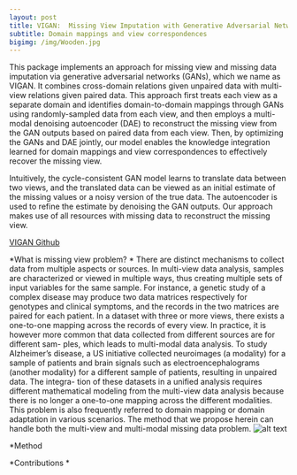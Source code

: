 ```yaml
---
layout: post
title: VIGAN:  Missing View Imputation with Generative Adversarial Networks 
subtitle: Domain mappings and view correspondences 
bigimg: /img/Wooden.jpg
---
```




This package implements an approach for missing view and missing data imputation via generative adversarial networks (GANs), which we name as VIGAN. It combines cross-domain relations given unpaired data with multi-view relations given paired data. This approach first treats each view as a separate domain and identifies domain-to-domain mappings through GANs using randomly-sampled data from each view, and then employs a multi-modal denoising autoencoder (DAE) to reconstruct the missing view from the GAN outputs based on paired data from each view. Then, by optimizing the GANs and DAE jointly, our model enables the knowledge integration learned for domain mappings and view correspondences to effectively recover the missing view.  

Intuitively, the cycle-consistent GAN model learns to translate data between two views, and the translated data can be viewed as an initial estimate of the missing values or a noisy version of the true data. The autoencoder is used to refine the estimate by denoising the GAN outputs. Our approach makes use of all resources with missing data to reconstruct the missing view.

[VIGAN Github](https://github.com/chaoshangcs/VIGAN)

*What is missing view problem?
	* There are distinct mechanisms to collect data from multiple aspects or sources. In multi-view data analysis, samples are characterized or viewed in multiple ways, thus creating multiple sets of input variables for the same sample. For instance, a genetic study of a complex disease may produce two data matrices respectively for genotypes and clinical symptoms, and the records in the two matrices are paired for each patient. In a dataset with three or more views, there exists a one-to-one mapping across the records of every view. In practice, it is however more common that data collected from different sources are for different sam- ples, which leads to multi-modal data analysis. To study Alzheimer’s disease, a US initiative collected neuroimages (a modality) for a sample of patients and brain signals such as electroencephalograms (another modality) for a different sample of patients, resulting in unpaired data. The integra- tion of these datasets in a unified analysis requires different mathematical modeling from the multi-view data analysis because there is no longer a one-to-one mapping across the different modalities. This problem is also frequently referred to domain mapping or domain adaptation in various scenarios. The method that we propose herein can handle both the multi-view and multi-modal missing data problem.
	![alt text](/img/Wooden.png "Missing view problem")


*Method


*Contributions
	*